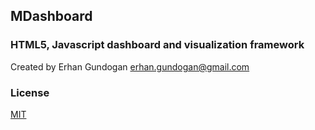 ## MDashboard

### HTML5, Javascript dashboard and visualization framework

Created by Erhan Gundogan <erhan.gundogan@gmail.com>

### License

[MIT](http://opensource.org/licenses/mit-license.php)